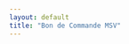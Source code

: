 ```yaml
---
layout: default
title: "Bon de Commande MSV"
---
```

<!DOCTYPE html>
<html lang="fr">
<head>
    <meta charset="UTF-8">
    <title>Bon de Commande MSV</title>
    <link href="https://cdnjs.cloudflare.com/ajax/libs/bootstrap/5.3.0/css/bootstrap.min.css" rel="stylesheet">
    <link href="https://cdn.jsdelivr.net/npm/bootstrap-icons@1.7.2/font/bootstrap-icons.css" rel="stylesheet">
    <script src="https://cdnjs.cloudflare.com/ajax/libs/bootstrap/5.3.0/js/bootstrap.bundle.min.js"></script>
    <script src="https://cdnjs.cloudflare.com/ajax/libs/xlsx/0.18.5/xlsx.full.min.js"></script>
</head>
    <meta charset="UTF-8">
    <title>Bon de Commande MSV</title>
    <link href="https://cdnjs.cloudflare.com/ajax/libs/bootstrap/5.3.0/css/bootstrap.min.css" rel="stylesheet">
    <link href="https://cdn.jsdelivr.net/npm/bootstrap-icons@1.7.2/font/bootstrap-icons.css" rel="stylesheet">
    <script src="https://cdnjs.cloudflare.com/ajax/libs/bootstrap/5.3.0/js/bootstrap.bundle.min.js"></script>
    <script src="https://cdnjs.cloudflare.com/ajax/libs/xlsx/0.18.5/xlsx.full.min.js"></script>
    <style>
        .status-draft {
            background-color: #fff3cd !important;
            border-left: 4px solid #ffc107;
        }
        .status-confirmed {
            background-color: #d4edda !important;
            border-left: 4px solid #28a745;
        }
        .card.status-draft .card-header {
            background-color: #fff3cd;
            color: #856404;
        }
        .card.status-confirmed .card-header {
            background-color: #d4edda;
            color: #155724;
        }
        .search-results {
            position: absolute;
            top: 100%;
            left: 0;
            right: 0;
            background: white;
            border: 1px solid #ddd;
            border-radius: 4px;
            z-index: 1000;
            max-height: 400px;
            overflow-y: auto;
            box-shadow: 0 2px 4px rgba(0,0,0,0.1);
        }
        .search-item {
            padding: 10px;
            cursor: pointer;
            border-bottom: 1px solid #f0f0f0;
        }
        .search-item:hover {
            background-color: #f8f9fa;
        }
        .search-item:last-child {
            border-bottom: none;
        }
        .item-row {
            transition: all 0.2s ease;
            padding: 12px;
            border-radius: 6px;
            background-color: white;
            margin-bottom: 8px;
        }
        .item-row:hover {
            background-color: #f8f9fa;
            box-shadow: 0 2px 4px rgba(0,0,0,0.05);
        }
        .item-row.dragging {
            opacity: 0.5;
            background: #e9ecef;
            cursor: move;
        }
        .drag-handle {
            cursor: move;
            color: #adb5bd;
            padding: 8px;
            display: inline-block;
        }
        .drag-handle:hover {
            color: #6c757d;
        }
        .stock-status {
            display: block;
            margin-top: 4px;
            font-size: 0.85em;
        }
        .notifications {
            position: fixed;
            bottom: 20px;
            right: 20px;
            z-index: 1050;
        }
        .notification {
            padding: 12px 24px;
            margin-bottom: 10px;
            border-radius: 6px;
            color: white;
            animation: slideIn 0.3s ease-out;
            box-shadow: 0 2px 8px rgba(0,0,0,0.2);
            min-width: 250px;
        }
        .notification.success { background-color: rgba(40, 167, 69, 0.95); }
        .notification.error { background-color: rgba(220, 53, 69, 0.95); }
        .notification.info { background-color: rgba(23, 162, 184, 0.95); }

        @keyframes slideIn {
            from { transform: translateX(100%); opacity: 0; }
            to { transform: translateX(0); opacity: 1; }
        }

        @media (max-width: 768px) {
            .item-row .row { margin-bottom: 8px; }
            .notifications {
                left: 20px;
                right: 20px;
            }
            .notification { width: auto; }
        }

        .item-row.light-green { background-color: rgba(40, 167, 69, 0.1) !important; }
        .item-row.light-orange { background-color: rgba(255, 193, 7, 0.1) !important; }
        .item-row.light-red { background-color: rgba(220, 53, 69, 0.1) !important; }
        .item-row.light-blue { background-color: rgba(23, 162, 184, 0.1) !important; }

        .item-row.light-green:hover { background-color: rgba(40, 167, 69, 0.2) !important; }
        .item-row.light-orange:hover { background-color: rgba(255, 193, 7, 0.2) !important; }
        .item-row.light-red:hover { background-color: rgba(220, 53, 69, 0.2) !important; }
        .item-row.light-blue:hover { background-color: rgba(23, 162, 184, 0.2) !important; }
    </style>
</head>
<body>
    <div class="container py-4">
        <h2 class="mb-4">Bon de Commande MSV</h2>

        <!-- Import du Stock -->
        <div class="card mb-4">
            <div class="card-header d-flex justify-content-between align-items-center">
                <h5 class="mb-0">Import du Stock</h5>
                <button class="btn btn-sm btn-outline-secondary" id="clearStock">
                    <i class="bi bi-trash"></i> Effacer le stock
                </button>
            </div>
            <div class="card-body">
                <div class="row mb-3">
                    <div class="col">
                        <input type="file" id="stockFile" class="form-control" accept=".csv,.xlsx,.xls">
                        <small class="text-muted">
                            Formats acceptés: CSV (séparateur point-virgule), Excel (.xlsx, .xls)
                            <br>Colonnes requises: ID, sku, item_name, Qty, Price
                        </small>
                    </div>
                </div>
                <div id="stockPreview" class="table-responsive" style="max-height: 400px; overflow-y: auto;">
                    <table class="table table-sm table-hover">
                        <thead>
                            <tr>
                                <th>SKU</th>
                                <th>Nom</th>
                                <th class="text-end">Stock</th>
                                <th class="text-end">Prix</th>
                            </tr>
                        </thead>
                        <tbody id="stockPreviewBody">
                            <tr>
                                <td colspan="4" class="text-center text-muted">
                                    Aucun stock importé
                                </td>
                            </tr>
                        </tbody>
                    </table>
                </div>
            </div>
        </div>

        <!-- Détails de la commande -->
        <div class="card mb-4" id="orderCard">
            <div class="card-header d-flex justify-content-between align-items-center">
                <div class="d-flex align-items-center gap-3">
                    <h5 class="mb-0">Détails de la commande</h5>
                    <select id="orderStatus" class="form-select form-select-sm" style="width: 150px;">
                        <option value="draft" class="bg-warning text-dark">Brouillon</option>
                        <option value="confirmed" class="bg-success text-white">Confirmé</option>
                    </select>
                </div>
                <div class="btn-group">
                    <button class="btn btn-outline-primary btn-sm dropdown-toggle" data-bs-toggle="dropdown">
                        <i class="bi bi-save"></i> Sauvegarder
                    </button>
                    <ul class="dropdown-menu">
                        <li>
                            <a class="dropdown-item" href="#" id="saveDraftLocal">
                                <i class="bi bi-bookmark"></i> Sauvegarder en local
                            </a>
                        </li>
                        <li>
                            <a class="dropdown-item" href="#" id="saveDraftFile">
                                <i class="bi bi-download"></i> Télécharger le brouillon
                            </a>
                        </li>
                    </ul>
                    <button class="btn btn-outline-secondary btn-sm" onclick="document.getElementById('loadDraftFile').click()">
                        <i class="bi bi-folder-open"></i> Charger
                    </button>
                    <input type="file" id="loadDraftFile" accept=".json" class="d-none">
                </div>
            </div>
            <div class="card-body">
                <!-- En-tête de commande -->
                <div class="row mb-3">
                    <div class="col-md-4">
                        <label class="form-label">Nom du client</label>
                        <input type="text" id="supplier" class="form-control" required>
                    </div>
                    <div class="col-md-4">
                        <label class="form-label">WorkOrder</label>
                        <input type="text" id="orderNumber" class="form-control" required>
                    </div>
                    <div class="col-md-4">
                        <label class="form-label">Date</label>
                        <input type="date" id="orderDate" class="form-control" required>
                    </div>
                </div>

                <!-- Boutons d'action -->
                <div class="mb-3">
                    <button id="showImport" class="btn btn-secondary" disabled>
                        <i class="bi bi-upload"></i> Import Multiple
                    </button>
                    <button id="clearAll" class="btn btn-outline-danger">
                        <i class="bi bi-trash"></i> Tout effacer
                    </button>
                </div>

                <!-- Section Import Multiple -->
                <div id="importSection" class="card mb-3 d-none">
                    <div class="card-body">
                        <h6>Import en masse</h6>
                        <div class="mb-3">
                            <input type="file" id="bulkFileInput" class="form-control" accept=".csv,.xlsx,.xls">
                            <small class="text-muted">Format: fichier avec colonnes SKU et Quantité</small>
                        </div>
                        <textarea id="bulkImport" class="form-control mb-2" rows="4" 
                            placeholder="SKU, Quantité&#10;Un article par ligne"></textarea>
                        <div class="form-check mb-2">
                            <input class="form-check-input" type="checkbox" id="addK2Prefix">
                            <label class="form-check-label" for="addK2Prefix">
                                Ajouter le préfixe "K2-" aux SKUs
                            </label>
                        </div>
                        <button id="processImport" class="btn btn-primary">
                            <i class="bi bi-check-lg"></i> Importer
                        </button>
                    </div>
                </div>

                <!-- Liste des articles -->
                <div id="itemsList" class="mb-3"></div>

                <button id="addItem" class="btn btn-primary" disabled>
                    <i class="bi bi-plus-lg"></i> Ajouter un article
                </button>
            </div>
        </div>

        <!-- Barre d'actions -->
        <div class="d-flex justify-content-between align-items-center">
            <h4 id="totalAmount">Total: 0,00 €</h4>
            <div class="btn-group">
                <button id="exportXls" class="btn btn-success">
                    <i class="bi bi-file-excel"></i> Export XLS
                </button>
                <button id="exportCsv" class="btn btn-success">
                    <i class="bi bi-file-text"></i> Export CSV
                </button>
            </div>
        </div>
    </div>

    <!-- Zone de notifications -->
    <div id="notifications" class="notifications"></div>

    <script>
// Variables globales
let stockItems = [];
let items = [];
let lastSavedState = null;

// Colonnes pour l'export
const EXPORT_COLUMNS = [
    'Order Date',
    'CF.Date de livraison souhaitée',
    'PurchaseOrder',
    'SKU',
    'Item Name',
    'QuantityOrdered',
    'Delivery Method',
    'Shipping Address',
    'Shipping Street2',
    'Shipping City',
    'Shipping State',
    'Shipping Country',
    'Shipping Code',
    'Shipping Phone',
    'CF.REMARQUES POUR PREPARATION',
    'SalesOrder Number',
    'Customer Name',
    'Currency Code',
    'Warehouse Name',
    'Item Price',
    'Item Tax',
    'Item Tax %',
    'Sales Person'
];

// Valeurs fixes pour l'export
const FIXED_VALUES = {
    'SalesOrder Number': 'DVSAS-4730',
    'Customer Name': 'MAISON SOLAIRE VOLTALIA',
    'Currency Code': 'EUR',
    'Warehouse Name': 'Distribution Voltalia',
    'Item Price': '1',
    'Item Tax': 'V.A.T',
    'Item Tax %': '20.000000',
    'Sales Person': 'ECHARIF Younes'
};

// Fonctions utilitaires
function formatPrice(price) {
    return new Intl.NumberFormat('fr-FR', {
        style: 'currency',
        currency: 'EUR',
        minimumFractionDigits: 2,
        maximumFractionDigits: 2
    }).format(price);
}

function parsePrice(priceStr) {
    if (typeof priceStr === 'number') return priceStr;
    if (!priceStr) return 0;
    
    let cleanedStr = priceStr
        .toString()
        .replace('€', '')
        .replace(/\s/g, '')
        .trim();
        
    if (cleanedStr.includes(',')) {
        cleanedStr = cleanedStr.replace(',', '.');
    }

    const parsed = parseFloat(cleanedStr);
    return isNaN(parsed) ? 0 : parsed;
}

function showNotification(message, type = 'success') {
    const notif = document.createElement('div');
    notif.className = `notification ${type}`;
    notif.innerHTML = `
        <i class="bi ${type === 'success' ? 'bi-check-circle' : 
                      type === 'error' ? 'bi-exclamation-circle' : 
                      'bi-info-circle'}"></i>
        <span class="ms-2">${message}</span>
    `;
    document.getElementById('notifications').appendChild(notif);
    setTimeout(() => {
        notif.style.opacity = '0';
        setTimeout(() => notif.remove(), 300);
    }, 3000);
}


function updateTotal() {
    const total = items.reduce((sum, item) => sum + (item.quantity * item.price), 0);
    document.getElementById('totalAmount').textContent = `Total: ${formatPrice(total)}`;
    document.getElementById('totalAmount').title = `${items.length} article(s)`;
}
function getRowColor(colorName) {
    switch (colorName) {
        case 'light-green':
            return 'rgba(40, 167, 69, 0.1)';
        case 'light-orange':
            return 'rgba(255, 193, 7, 0.1)';
        case 'light-red':
            return 'rgba(220, 53, 69, 0.1)';
        case 'light-blue':
            return 'rgba(23, 162, 184, 0.1)';
        default:
            return '';
    }
}

// Import du stock
async function importStock(file) {
    try {
        const content = await readFileContent(file);
        let result;

        if (file.name.endsWith('.csv')) {
            result = parseCSVStock(content);
        } else if (file.name.endsWith('.xlsx') || file.name.endsWith('.xls')) {
            result = parseExcelStock(content);
        } else {
            throw new Error('Format de fichier non supporté');
        }

        if (!result.success) {
            throw new Error(result.error);
        }

        stockItems = result.data;
        localStorage.setItem('stockItems', JSON.stringify(stockItems));
        updateStockPreview(stockItems);
        document.getElementById('addItem').disabled = false;
        document.getElementById('showImport').disabled = false;
        showNotification(`${stockItems.length} articles importés avec succès`);

    } catch (error) {
        console.error('Erreur import:', error);
        showNotification(error.message, 'error');
    }
}

function readFileContent(file) {
    return new Promise((resolve, reject) => {
        const reader = new FileReader();
        reader.onload = (e) => resolve(e.target.result);
        reader.onerror = (e) => reject(new Error('Erreur de lecture du fichier'));
        
        if (file.name.endsWith('.csv')) {
            reader.readAsText(file, 'UTF-8');
        } else {
            reader.readAsBinaryString(file);
        }
    });
}

function parseCSVStock(content) {
    try {
        const lines = content.split(/\r?\n/).filter(line => line.trim());
        const headers = lines[0].split(';').map(h => h.trim());
        
        // Mapping plus flexible des colonnes
        const columnMapping = {
            id: ['ID', 'id', 'reference', 'ref'],
            sku: ['sku', 'SKU', 'code', 'article_code', 'code_article'],
            item_name: ['item_name', 'name', 'nom', 'designation', 'article', 'Item Name'],
            qty: ['qty', 'Qty', 'quantity', 'stock', 'Stock'],
            price: ['price', 'Price', 'prix', 'unit_price', 'prix_unitaire']
        };

        const colIndexes = {};
        for (const [key, possibleNames] of Object.entries(columnMapping)) {
            const foundIndex = possibleNames.findIndex(name => headers.includes(name));
            if (foundIndex === -1) {
                throw new Error(`Colonne manquante pour ${key}. Noms possibles: ${possibleNames.join(', ')}`);
            }
            colIndexes[key] = headers.indexOf(possibleNames[foundIndex]);
        }

        const data = lines.slice(1)
            .filter(line => line.trim())
            .map((line, index) => {
                const values = line.split(';');
                if (values.length < headers.length) {
                    console.warn(`Ligne ${index + 2} ignorée: données incomplètes`);
                    return null;
                }

                return {
                    id: values[colIndexes.id].trim(),
                    sku: values[colIndexes.sku].trim(),
                    item_name: values[colIndexes.item_name].trim(),
                    qty: parseInt(values[colIndexes.qty]) || 0,
                    price: parsePrice(values[colIndexes.price])
                };
            })
            .filter(item => item !== null && item.sku && item.item_name);

        return { success: true, data };
    } catch (error) {
        return { success: false, error: `Erreur format CSV: ${error.message}` };
    }
}

function parseExcelStock(content) {
    try {
        const workbook = XLSX.read(content, { type: 'binary' });
        const firstSheet = workbook.Sheets[workbook.SheetNames[0]];
        const jsonData = XLSX.utils.sheet_to_json(firstSheet, { header: 1 });

        if (jsonData.length < 2) {
            throw new Error('Fichier vide ou invalide');
        }

        const headers = jsonData[0].map(h => h?.toString().trim());
        
        // Même mapping que pour CSV
        const columnMapping = {
            id: ['ID', 'id', 'reference', 'ref'],
            sku: ['sku', 'SKU', 'code', 'article_code', 'code_article'],
            item_name: ['item_name', 'name', 'nom', 'designation', 'article', 'Item Name'],
            qty: ['qty', 'Qty', 'quantity', 'stock', 'Stock'],
            price: ['price', 'Price', 'prix', 'unit_price', 'prix_unitaire']
        };

        const colIndexes = {};
        for (const [key, possibleNames] of Object.entries(columnMapping)) {
            const foundIndex = possibleNames.findIndex(name => headers.includes(name));
            if (foundIndex === -1) {
                throw new Error(`Colonne manquante pour ${key}. Noms possibles: ${possibleNames.join(', ')}`);
            }
            colIndexes[key] = headers.indexOf(possibleNames[foundIndex]);
        }

        const data = jsonData.slice(1)
            .filter(row => row.length >= headers.length)
            .map((row, index) => {
                try {
                    let priceStr = row[colIndexes.price]?.toString() || '0';
                    if (typeof row[colIndexes.price] === 'number') {
                        priceStr = row[colIndexes.price].toString();
                    }

                    return {
                        id: row[colIndexes.id]?.toString().trim(),
                        sku: row[colIndexes.sku]?.toString().trim(),
                        item_name: row[colIndexes.item_name]?.toString().trim(),
                        qty: parseInt(row[colIndexes.qty]) || 0,
                        price: parsePrice(priceStr)
                    };
                } catch (e) {
                    console.warn(`Ligne ${index + 2} ignorée:`, e);
                    return null;
                }
            })
            .filter(item => item !== null && item.sku && item.item_name);

        return { success: true, data };
    } catch (error) {
        return { success: false, error: `Erreur format Excel: ${error.message}` };
    }
}

function updateStockPreview(items) {
    const tbody = document.getElementById('stockPreviewBody');
    
    if (!items.length) {
        tbody.innerHTML = `
            <tr>
                <td colspan="4" class="text-center text-muted">
                    Aucun stock importé
                </td>
            </tr>`;
        return;
    }

    tbody.innerHTML = items.map(item => `
        <tr>
            <td>${item.sku}</td>
            <td>${item.item_name}</td>
            <td class="text-end ${item.qty === 0 ? 'text-danger' : 'text-success'}">${item.qty}</td>
            <td class="text-end">${formatPrice(item.price)}</td>
        </tr>
    `).join('');
}
// Gestion des articles
function createItemRow(itemData = {}) {
    if (document.getElementById('orderStatus').value === 'confirmed') {
        showNotification('Impossible de modifier une commande confirmée', 'error');
        return null;
    }

    const row = document.createElement('div');
    row.className = 'item-row mb-2 p-2 border rounded';
    row.draggable = true;

    // Notez la nouvelle colonne pour la couleur ajoutée après le drag-handle
    row.innerHTML = `
        <div class="row g-2 align-items-center">
            <div class="col-auto">
                <i class="bi bi-grip-vertical drag-handle"></i>
            </div>
            <div class="col-auto">
                <select class="form-select form-select-sm row-color" style="width: 100px;">
                    <option value="none">Couleur</option>
                    <option value="light-green" ${itemData.color === 'light-green' ? 'selected' : ''}>🟢 Module et micro</option>
                    <option value="light-orange" ${itemData.color === 'light-orange' ? 'selected' : ''}>🟡 Partie éléctrique</option>
                    <option value="light-red" ${itemData.color === 'light-red' ? 'selected' : ''}>🔴 Sy Fixation</option>
                    <option value="light-blue" ${itemData.color === 'light-blue' ? 'selected' : ''}>🔵 Partie finale</option>
                </select>
            </div>
            <div class="col-md-3">
                <div class="position-relative">
                    <input type="text" class="form-control sku-input" 
                           placeholder="SKU" value="${itemData.sku || ''}"
                           autocomplete="off">
                    <div class="search-results d-none"></div>
                </div>
            </div>
            <div class="col-md-3">
                <input type="text" class="form-control item-name" 
                       placeholder="Nom de l'article" value="${itemData.item_name || ''}" readonly>
            </div>
            <div class="col-md-1">
                <input type="number" class="form-control quantity-input" 
                       min="1" value="${itemData.quantity || 1}">
            </div>
            <div class="col-md-2">
                <input type="number" class="form-control price-input text-end" step="0.01"
                       value="${itemData.price || 0}" readonly>
            </div>
            <div class="col-md-1 d-flex gap-1">
                <button class="btn btn-outline-secondary btn-sm duplicate-item" title="Dupliquer">
                    <i class="bi bi-files"></i>
                </button>
                <button class="btn btn-outline-danger btn-sm remove-item" title="Supprimer">
                    <i class="bi bi-trash"></i>
                </button>
            </div>
            <div class="col-12">
                <small class="stock-status ${itemData.qty > 0 ? 'text-success' : 'text-danger'}">
                    Stock disponible: ${itemData.qty || 0}
                </small>
            </div>
        </div>
    `;

    setupItemRowEvents(row, itemData);
    setupDragAndDrop(row);

    // Gestion des couleurs
    if (itemData.color) {
        row.classList.add(itemData.color);
    }

    const colorSelect = row.querySelector('.row-color');
    colorSelect.addEventListener('change', (e) => {
        const color = e.target.value;
        
        // Supprimer toutes les classes de couleur existantes
        row.classList.remove('light-green', 'light-orange', 'light-red', 'light-blue');
        
        // Ajouter la nouvelle classe si une couleur est sélectionnée
        if (color !== 'none') {
            row.classList.add(color);
        }
        
        // Mise à jour des données
        const index = Array.from(row.parentNode.children).indexOf(row);
        items[index].color = color === 'none' ? null : color;
        saveDraftLocal();
    });

    return row;
}

function setupItemRowEvents(row, itemData) {
    const skuInput = row.querySelector('.sku-input');
    const searchResults = row.querySelector('.search-results');
    let currentStockItem = itemData.sku ? stockItems.find(item => item.sku === itemData.sku) : null;

    skuInput.addEventListener('input', (e) => {
        const search = e.target.value.toLowerCase();
        if (search.length < 2) {
            searchResults.classList.add('d-none');
            return;
        }

        const matches = stockItems.filter(item => 
            item.sku.toLowerCase().includes(search) || 
            item.item_name.toLowerCase().includes(search)
        ).slice(0, 15);

        if (matches.length > 0) {
            searchResults.innerHTML = `
                <div class="search-results-container" style="max-height: 400px; overflow-y: auto;">
                    ${matches.map(item => `
                        <div class="search-item p-2 border-bottom" data-sku="${item.sku}">
                            <div class="d-flex justify-content-between align-items-center">
                                <div>
                                    <div class="fw-bold">${item.sku}</div>
                                    <div class="small text-muted">${item.item_name}</div>
                                </div>
                                <span class="badge ${item.qty > 0 ? 'bg-success' : 'bg-danger'}">
                                    Stock: ${item.qty}
                                </span>
                            </div>
                        </div>
                    `).join('')}
                </div>`;
            searchResults.classList.remove('d-none');
        } else {
            searchResults.innerHTML = '<div class="p-2 text-muted">Aucun résultat</div>';
            searchResults.classList.remove('d-none');
        }
    });

    searchResults.addEventListener('click', (e) => {
        const searchItem = e.target.closest('.search-item');
        if (!searchItem) return;

        const sku = searchItem.dataset.sku;
        currentStockItem = stockItems.find(item => item.sku === sku);
        
        if (currentStockItem) {
            skuInput.value = currentStockItem.sku;
            row.querySelector('.item-name').value = currentStockItem.item_name;
            row.querySelector('.price-input').value = currentStockItem.price;
            row.querySelector('.stock-status').className = 
                `stock-status ${currentStockItem.qty > 0 ? 'text-success' : 'text-danger'}`;
            row.querySelector('.stock-status').textContent = `Stock disponible: ${currentStockItem.qty}`;
            
            const index = Array.from(row.parentNode.children).indexOf(row);
            items[index] = {
                ...currentStockItem,
                quantity: parseInt(row.querySelector('.quantity-input').value)
            };
            
            updateTotal();
            saveDraftLocal();
        }
        
        searchResults.classList.add('d-none');
    });

    const quantityInput = row.querySelector('.quantity-input');
    quantityInput.addEventListener('change', (e) => {
        if (!currentStockItem) return;
        
        const quantity = parseInt(e.target.value);
        if (quantity > currentStockItem.qty) {
            showNotification(`Stock insuffisant. Maximum: ${currentStockItem.qty}`, 'error');
            e.target.value = currentStockItem.qty;
        } else if (quantity < 1) {
            e.target.value = 1;
        }
        
        const index = Array.from(row.parentNode.children).indexOf(row);
        items[index] = {
            ...currentStockItem,
            quantity: parseInt(e.target.value)
        };
        
        updateTotal();
        saveDraftLocal();
    });

    row.querySelector('.remove-item').addEventListener('click', () => {
        const index = Array.from(row.parentNode.children).indexOf(row);
        items.splice(index, 1);
        row.remove();
        updateTotal();
        saveDraftLocal();
    });

    // Fermer la recherche quand on clique ailleurs
    document.addEventListener('click', (e) => {
        if (!row.contains(e.target)) {
            searchResults.classList.add('d-none');
        }
    });
}

function setupDragAndDrop(row) {
    row.addEventListener('dragstart', (e) => {
        e.dataTransfer.setData('text/plain', '');
        row.classList.add('dragging');
    });

    row.addEventListener('dragend', () => {
        row.classList.remove('dragging');
    });

    row.addEventListener('dragover', (e) => {
        e.preventDefault();
        const dragging = document.querySelector('.dragging');
        if (dragging && dragging !== row) {
            const container = row.parentNode;
            const afterElement = getDragAfterElement(container, e.clientY);
            if (afterElement) {
                container.insertBefore(dragging, afterElement);
            } else {
                container.appendChild(dragging);
            }
            // Mise à jour du tableau items
            items = Array.from(container.children).map((row, index) => {
                const itemIndex = items.findIndex(item => 
                    item.sku === row.querySelector('.sku-input').value);
                return items[itemIndex];
            });
            saveDraftLocal();
        }
    });
}

function getDragAfterElement(container, y) {
    const draggableElements = [...container.querySelectorAll('.item-row:not(.dragging)')];
    
    return draggableElements.reduce((closest, child) => {
        const box = child.getBoundingClientRect();
        const offset = y - box.top - box.height / 2;
        if (offset < 0 && offset > closest.offset) {
            return { offset: offset, element: child };
        } else {
            return closest;
        }
    }, { offset: Number.NEGATIVE_INFINITY }).element;
}

// Import multiple
function handleBulkFileImport(file) {
    const reader = new FileReader();
    
    reader.onload = async (e) => {
        try {
            let data;
            if (file.name.endsWith('.csv')) {
                data = parseBulkCSV(e.target.result);
            } else if (file.name.endsWith('.xlsx') || file.name.endsWith('.xls')) {
                data = parseBulkExcel(e.target.result);
            } else {
                throw new Error('Format de fichier non supporté');
            }

            processBulkImport(data);
        } catch (error) {
            console.error('Erreur import:', error);
            showNotification(error.message, 'error');
        }
    };

    if (file.name.endsWith('.csv')) {
        reader.readAsText(file, 'UTF-8');
    } else {
        reader.readAsBinaryString(file);
    }
}

function parseBulkCSV(content) {
    const lines = content.split(/\r?\n/).filter(line => line.trim());
    const headers = lines[0].split(',').map(h => h.trim().toLowerCase());  // Changé ; en , pour le séparateur
    
    // Liste étendue des noms possibles pour les colonnes
    const skuHeaders = [
        'sku', 
        'art. no', 
        'article nr.', 
        'article nr',  // Ajouté sans point
        'article', 
        'référence'
    ];
    
    const qtyHeaders = [
        'quantity', 
        'qty', 
        'amount',      // Important pour votre cas
        'nombre', 
        'quantité'
    ];

    // Recherche des index des colonnes avec gestion plus souple des espaces et de la casse
    const skuIndex = headers.findIndex(h => 
        skuHeaders.some(sh => h.replace(/[.,\s]/g, '').toLowerCase() === sh.replace(/[.,\s]/g, '').toLowerCase())
    );
    
    const qtyIndex = headers.findIndex(h => 
        qtyHeaders.some(qh => h.replace(/[.,\s]/g, '').toLowerCase() === qh.replace(/[.,\s]/g, '').toLowerCase())
    );

    if (skuIndex === -1) {
        throw new Error(`Colonne SKU manquante. Noms possibles: ${skuHeaders.join(', ')}`);
    }

    console.log('Headers trouvés:', {
        headers: headers,
        sku: headers[skuIndex],
        qty: qtyIndex !== -1 ? headers[qtyIndex] : 'non trouvé'
    });

    return lines.slice(1)
        .map(line => {
            // Gestion correcte des champs entre guillemets
            const values = line.match(/(".*?"|[^,]+)(?=\s*,|\s*$)/g)
                .map(val => val.replace(/^"|"$/g, '').trim());

            const rawSku = values[skuIndex]?.trim() || '';
            const addPrefix = document.getElementById('addK2Prefix').checked;
            const sku = addPrefix ? `K2-${rawSku}` : rawSku;
            return {
                sku,
                quantity: qtyIndex !== -1 ? parseInt(values[qtyIndex]) || 1 : 1
            };
        })
        .filter(item => item.sku);
}

function parseBulkExcel(content) {
    const workbook = XLSX.read(content, { type: 'binary' });
    const firstSheet = workbook.Sheets[workbook.SheetNames[0]];
    const jsonData = XLSX.utils.sheet_to_json(firstSheet, { header: 1 });

    if (jsonData.length < 2) {
        throw new Error('Fichier vide ou invalide');
    }

    const headers = jsonData[0].map(h => h?.toString().toLowerCase().trim());
    
    // Liste étendue des noms possibles pour les colonnes
    const skuHeaders = [
        'sku', 
        'art. no', 
        'article nr.', 
        'article nr',  // Ajouté sans point
        'article', 
        'référence'
    ];
    
    const qtyHeaders = [
        'quantity', 
        'qty', 
        'amount',      // Important pour votre cas
        'nombre', 
        'quantité'
    ];

    // Recherche des index des colonnes avec gestion plus souple des espaces et de la casse
    const skuIndex = headers.findIndex(h => 
        skuHeaders.some(sh => h.replace(/[.,\s]/g, '').toLowerCase() === sh.replace(/[.,\s]/g, '').toLowerCase())
    );
    
    const qtyIndex = headers.findIndex(h => 
        qtyHeaders.some(qh => h.replace(/[.,\s]/g, '').toLowerCase() === qh.replace(/[.,\s]/g, '').toLowerCase())
    );

    if (skuIndex === -1) {
        throw new Error(`Colonne SKU manquante. Noms possibles: ${skuHeaders.join(', ')}`);
    }

    console.log('Headers trouvés:', {
        headers: headers,
        sku: headers[skuIndex],
        qty: qtyIndex !== -1 ? headers[qtyIndex] : 'non trouvé'
    });

    return jsonData.slice(1)
        .map(row => {
            const rawSku = row[skuIndex]?.toString().trim() || '';
            const addPrefix = document.getElementById('addK2Prefix').checked;
            const sku = addPrefix ? `K2-${rawSku}` : rawSku;
            return {
                sku,
                quantity: qtyIndex !== -1 ? parseInt(row[qtyIndex]) || 1 : 1
            };
        })
        .filter(item => item.sku);
}

function processBulkImport(importData) {
    let imported = 0;
    let errors = [];

    importData.forEach((row, index) => {
        const stockItem = stockItems.find(item => item.sku === row.sku);

        if (stockItem) {
            const quantity = row.quantity;
            if (quantity > stockItem.qty) {
                errors.push(`Ligne ${index + 1}: Stock insuffisant pour ${row.sku} (demandé: ${quantity}, disponible: ${stockItem.qty})`);
            } else {
                const newItem = {
                    ...stockItem,
                    quantity
                };
                items.push(newItem);
                const rowElement = createItemRow(newItem);
                document.getElementById('itemsList').appendChild(rowElement);
                imported++;
            }
        } else {
            errors.push(`Ligne ${index + 1}: SKU ${row.sku} non trouvé`);
        }
    });

    updateTotal();
    saveDraftLocal();

    if (imported > 0) {
        showNotification(`${imported} article(s) importé(s) avec succès`);
    }
    if (errors.length > 0) {
        showNotification(`${errors.length} erreur(s) durant l'import`, 'error');
        alert('Détail des erreurs:\n\n' + errors.join('\n'));
    }
}
// Fonctions d'export
function prepareExportData(orderData) {
    return items.map(item => {
        // Création de l'objet avec toutes les colonnes initialisées à vide
        const rowData = EXPORT_COLUMNS.reduce((acc, col) => {
            acc[col] = '';
            return acc;
        }, {});

        // Ajout des valeurs spécifiques
        rowData['Order Date'] = orderData.orderDate;
        rowData['CF.Date de livraison souhaitée'] = '';
        rowData['PurchaseOrder'] = `${orderData.supplier} - ${orderData.orderNumber} `;
        rowData['SKU'] = item.sku;
        rowData['Item Name'] = item.item_name;
        rowData['QuantityOrdered'] = item.quantity;

        // Colonnes d'expédition explicitement vides
        const shippingColumns = [
            'Delivery Method', 'Shipping Address', 'Shipping Street2',
            'Shipping City', 'Shipping State', 'Shipping Country',
            'Shipping Code', 'Shipping Phone', 'CF.REMARQUES POUR PREPARATION'
        ];
        shippingColumns.forEach(col => rowData[col] = '');

        // Ajout des valeurs fixes
        Object.assign(rowData, FIXED_VALUES);

        return rowData;
    });
}

function exportToExcel() {
    try {
        const orderData = getCurrentOrderData();
        if (!validateOrderData(orderData)) return;

        const exportData = prepareExportData(orderData);
        const wb = XLSX.utils.book_new();
        const ws = XLSX.utils.json_to_sheet(exportData, { header: EXPORT_COLUMNS });

        ws['!cols'] = EXPORT_COLUMNS.map(col => ({
            wch: Math.max(
                col.length,
                ...exportData.map(row => String(row[col] || '').length),
                20
            )
        }));

        XLSX.utils.book_append_sheet(wb, ws, "Commande");
        XLSX.writeFile(wb, `${orderData.supplier}-${orderData.orderNumber}_${orderData.orderDate}.xlsx`);
        showNotification('Export Excel réussi');
    } catch (error) {
        showNotification('Erreur lors de l\'export Excel', 'error');
        console.error('Export Excel error:', error);
    }
}

function exportToCSV() {
    try {
        const orderData = getCurrentOrderData();
        if (!validateOrderData(orderData)) return;

        const exportData = prepareExportData(orderData);
        const rows = [EXPORT_COLUMNS.join(';')];
        
        exportData.forEach(row => {
            const rowValues = EXPORT_COLUMNS.map(col => {
                const value = row[col]?.toString() || '';
                return value.includes(';') ? `"${value}"` : value;
            });
            rows.push(rowValues.join(';'));
        });

        // Ajout de lignes vides à la fin
        for (let i = 0; i < 15; i++) {
            rows.push(EXPORT_COLUMNS.map(() => '').join(';'));
        }

        const csv = '\ufeff' + rows.join('\r\n');
        const blob = new Blob([csv], { type: 'text/csv;charset=utf-8' });
        const url = URL.createObjectURL(blob);
        const link = document.createElement('a');
        link.href = url;
        link.download = `${orderData.supplier}-${orderData.orderNumber}_${orderData.orderDate}.csv`;
        document.body.appendChild(link);
        link.click();
        document.body.removeChild(link);
        URL.revokeObjectURL(url);
        showNotification('Export CSV réussi');
    } catch (error) {
        showNotification('Erreur lors de l\'export CSV', 'error');
        console.error('Export CSV error:', error);
    }
}

// Fonctions de sauvegarde
function saveDraftLocal() {
    const draftData = getCurrentOrderData();
    try {
        localStorage.setItem('currentDraft', JSON.stringify(draftData));
        lastSavedState = JSON.stringify(draftData);
    } catch (error) {
        showNotification('Erreur lors de la sauvegarde locale', 'error');
        console.error('Erreur sauvegarde:', error);
    }
}

function saveDraftFile() {
    const draftData = getCurrentOrderData();
    const orderNumber = draftData.orderNumber || 'brouillon';
    const date = new Date().toISOString().split('T')[0];
    const fileName = `commande_${orderNumber}_${date}.json`;

    try {
        const blob = new Blob([JSON.stringify(draftData, null, 2)], {
            type: 'application/json'
        });
        const url = URL.createObjectURL(blob);
        const link = document.createElement('a');
        link.href = url;
        link.download = fileName;
        document.body.appendChild(link);
        link.click();
        document.body.removeChild(link);
        URL.revokeObjectURL(url);
        showNotification('Brouillon sauvegardé avec succès');
    } catch (error) {
        showNotification('Erreur lors de la sauvegarde du fichier', 'error');
    }
}

function getCurrentOrderData() {
    return {
        orderNumber: document.getElementById('orderNumber').value,
        supplier: document.getElementById('supplier').value,
        orderDate: document.getElementById('orderDate').value,
        status: document.getElementById('orderStatus').value,
        items: items,
        lastModified: new Date().toISOString()
    };
}

function validateOrderData(orderData) {
    const errors = [];
    if (!orderData.orderNumber) errors.push("WorkOrder manquant");
    if (!orderData.supplier) errors.push("Nom du client manquant");
    if (!orderData.orderDate) errors.push("Date manquante");
    if (items.length === 0) errors.push("Aucun article dans la commande");

    if (errors.length > 0) {
        showNotification(`Erreurs de validation:\n${errors.join('\n')}`, 'error');
        return false;
    }
    return true;
}

function restoreDraft(draftData) {
    document.getElementById('orderNumber').value = draftData.orderNumber || '';
    document.getElementById('supplier').value = draftData.supplier || '';
    document.getElementById('orderDate').value = draftData.orderDate || '';
    document.getElementById('orderStatus').value = draftData.status || 'draft';
    
    items = draftData.items || [];
    document.getElementById('itemsList').innerHTML = '';
    items.forEach(item => {
        const row = createItemRow(item);
        document.getElementById('itemsList').appendChild(row);
    });
    
    updateTotal();
    updateOrderStatus();
}

function updateOrderStatus() {
    const status = document.getElementById('orderStatus').value;
    const orderCard = document.getElementById('orderCard');
    
    orderCard.classList.remove('status-draft', 'status-confirmed');
    orderCard.classList.add(`status-${status}`);

    const inputs = document.querySelectorAll('#orderCard input, #orderCard button, #orderCard select');
    inputs.forEach(input => {
        if (!input.classList.contains('status-control')) {
            input.disabled = status === 'confirmed';
        }
    });

    document.getElementById('addItem').disabled = status === 'confirmed' || stockItems.length === 0;
    document.getElementById('showImport').disabled = status === 'confirmed' || stockItems.length === 0;
    document.getElementById('clearAll').disabled = status === 'confirmed';
}

// Événements
document.addEventListener('DOMContentLoaded', () => {
    document.getElementById('orderDate').valueAsDate = new Date();

    const savedStock = localStorage.getItem('stockItems');
    if (savedStock) {
        try {
            stockItems = JSON.parse(savedStock);
            updateStockPreview(stockItems);
            document.getElementById('addItem').disabled = false;
            document.getElementById('showImport').disabled = false;
            showNotification('Stock restauré', 'info');
        } catch (error) {
            console.error('Erreur restauration stock:', error);
        }
    }

    const savedDraft = localStorage.getItem('currentDraft');
    if (savedDraft) {
        try {
            const draftData = JSON.parse(savedDraft);
            if (confirm('Un brouillon non terminé a été trouvé. Voulez-vous le restaurer ?')) {
                restoreDraft(draftData);
                showNotification('Brouillon restauré', 'info');
            } else {
                localStorage.removeItem('currentDraft');
            }
        } catch (error) {
            console.error('Erreur restauration brouillon:', error);
        }
    }

    lastSavedState = JSON.stringify(getCurrentOrderData());

    // Événements d'import
    document.getElementById('stockFile').addEventListener('change', async (e) => {
        const file = e.target.files[0];
        if (!file) return;
        await importStock(file);
        e.target.value = '';
    });

    document.getElementById('clearStock').addEventListener('click', () => {
        if (confirm('Voulez-vous vraiment effacer tout le stock ?')) {
            stockItems = [];
            localStorage.removeItem('stockItems');
            updateStockPreview([]);
            document.getElementById('addItem').disabled = true;
            document.getElementById('showImport').disabled = true;
            showNotification('Stock effacé');
        }
    });

    // Événements des articles
    document.getElementById('addItem').addEventListener('click', () => {
        if (document.getElementById('orderStatus').value === 'confirmed') {
            showNotification('Impossible de modifier une commande confirmée', 'error');
            return;
        }
        const row = createItemRow();
        if (row) {
            document.getElementById('itemsList').appendChild(row);
            items.push({});
            updateTotal();
            saveDraftLocal();
        }
    });

    // Import multiple
    document.getElementById('showImport').addEventListener('click', () => {
        if (document.getElementById('orderStatus').value === 'confirmed') {
            showNotification('Impossible de modifier une commande confirmée', 'error');
            return;
        }
        document.getElementById('importSection').classList.toggle('d-none');
    });

    document.getElementById('bulkFileInput').addEventListener('change', (e) => {
        const file = e.target.files[0];
        if (!file) return;
        handleBulkFileImport(file);
        e.target.value = '';
        document.getElementById('importSection').classList.add('d-none');
    });

    document.getElementById('processImport').addEventListener('click', () => {
        const text = document.getElementById('bulkImport').value.trim();
        if (!text) {
            showNotification('Aucune donnée à importer', 'error');
            return;
        }

        const lines = text.split('\n')
            .map(line => {
                const [rawSku, quantityStr = "1"] = line.split(',').map(v => v.trim());
                const addPrefix = document.getElementById('addK2Prefix').checked;
                const sku = addPrefix ? `K2-${rawSku}` : rawSku;
                return { sku, quantity: parseInt(quantityStr) || 1 };
            })
            .filter(item => item.sku);

        processBulkImport(lines);
        document.getElementById('bulkImport').value = '';
        document.getElementById('importSection').classList.add('d-none');
    });

    // Gestion du statut
    document.getElementById('orderStatus').addEventListener('change', () => {
        const status = document.getElementById('orderStatus').value;
        if (status === 'confirmed' && !confirm('Attention : Confirmer la commande la rendra non modifiable. Continuer ?')) {
            document.getElementById('orderStatus').value = 'draft';
            return;
        }
        updateOrderStatus();
        saveDraftLocal();
    });

    // Gestion des sauvegardes
    document.getElementById('saveDraftLocal').addEventListener('click', () => {
        saveDraftLocal();
        showNotification('Brouillon sauvegardé localement');
    });

    document.getElementById('saveDraftFile').addEventListener('click', saveDraftFile);

    document.getElementById('loadDraftFile').addEventListener('change', (e) => {
        const file = e.target.files[0];
        if (!file) return;
        
        if (items.length > 0 && !confirm('Cette action remplacera la commande en cours. Continuer ?')) {
            e.target.value = '';
            return;
        }
        
        const reader = new FileReader();
        reader.onload = (e) => {
            try {
                const draftData = JSON.parse(e.target.result);
                restoreDraft(draftData);
                showNotification('Brouillon chargé avec succès');
            } catch (error) {
                showNotification('Erreur lors du chargement du brouillon', 'error');
            }
        };
        reader.readAsText(file);
        e.target.value = '';
    });

    // Export
    document.getElementById('exportXls').addEventListener('click', exportToExcel);
    document.getElementById('exportCsv').addEventListener('click', exportToCSV);

    // Suppression
    document.getElementById('clearAll').addEventListener('click', () => {
        if (document.getElementById('orderStatus').value === 'confirmed') {
            showNotification('Impossible de modifier une commande confirmée', 'error');
            return;
        }
        if (items.length === 0) {
            showNotification('Aucun article à effacer', 'info');
            return;
        }
        if (confirm('Voulez-vous vraiment effacer tous les articles ?')) {
            items = [];
            document.getElementById('itemsList').innerHTML = '';
            updateTotal();
            saveDraftLocal();
            showNotification('Tous les articles ont été effacés');
        }
    });

    // Vérification des modifications non sauvegardées
    window.addEventListener('beforeunload', (e) => {
        const currentState = JSON.stringify(getCurrentOrderData());
        if (currentState !== lastSavedState) {
            e.preventDefault();
            e.returnValue = '';
            return 'Vous avez des modifications non sauvegardées. Voulez-vous vraiment quitter ?';
        }
    });
});
    </script>
</body>
</html>
